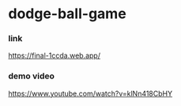 # dodge-ball-game
### link
https://final-1ccda.web.app/

### demo video
https://www.youtube.com/watch?v=klNn418CbHY

